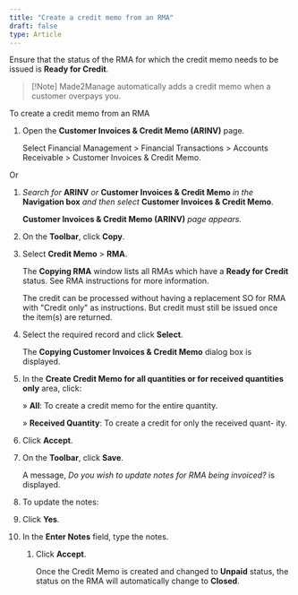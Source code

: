 ```yaml
---
title: "Create a credit memo from an RMA"
draft: false
type: Article
---
```


Ensure that the status of the RMA for which the credit memo needs to be issued is **Ready for Credit**.

> [!Note] Made2Manage automatically adds a credit memo when a customer overpays you.

To create a credit memo from an RMA

1.  Open the **Customer Invoices & Credit Memo (ARINV)** page.

    Select Financial Management > Financial Transactions > Accounts Receivable > Customer Invoices & Credit Memo.

Or

1.  *Search for* **ARINV** *or* **Customer Invoices & Credit Memo** *in the* **Navigation box** *and then select* **Customer Invoices & Credit Memo**.

    **Customer Invoices & Credit Memo (ARINV)** *page appears.*

2.  On the **Toolbar**, click **Copy**.
3.  Select **Credit Memo** > **RMA**.

    The **Copying RMA** window lists all RMAs which have a **Ready for Credit** status. See RMA instructions for more information.

    The credit can be processed without having a replacement SO for RMA with "Credit only" as instructions. But credit must still be issued once the item(s) are returned.

4.  Select the required record and click **Select**.

    The **Copying Customer Invoices & Credit Memo** dialog box is displayed.

5.  In the **Create Credit Memo for all quantities or for received quantities only** area, click:

    » **All**: To create a credit memo for the entire quantity.

    » **Received Quantity**: To create a credit for only the received quant- ity.

6.  Click **Accept**.
7.  On the **Toolbar**, click **Save**.

    A message, *Do you wish to update notes for RMA being invoiced?* is displayed.

8.  To update the notes:
1.  Click **Yes**.
1.  In the **Enter Notes** field, type the notes.
    1.  Click **Accept**.

        Once the Credit Memo is created and changed to **Unpaid** status, the status on the RMA will automatically change to **Closed**.